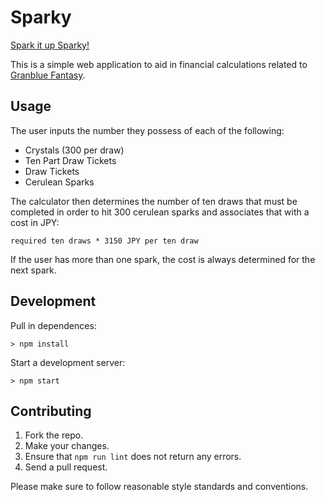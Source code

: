# Sparky

[Spark it up Sparky!](https://www.youtube.com/watch?v=ukjnrXTTvPY&t=1m07s)

This is a simple web application to aid in financial calculations related to
[Granblue Fantasy](https://granbluefantasy.jp).

## Usage

The user inputs the number they possess of each of the following:

- Crystals (300 per draw)
- Ten Part Draw Tickets
- Draw Tickets
- Cerulean Sparks

The calculator then determines the number of ten draws that must be completed
in order to hit 300 cerulean sparks and associates that with a cost in JPY:

```text
required ten draws * 3150 JPY per ten draw
```

If the user has more than one spark, the cost is always determined for the next
spark.

## Development

Pull in dependences:

```shell
> npm install
```

Start a development server:

```shell
> npm start
```

## Contributing

1. Fork the repo.
1. Make your changes.
1. Ensure that `npm run lint` does not return any errors.
1. Send a pull request.

Please make sure to follow reasonable style standards and conventions.
